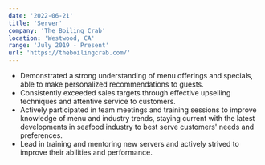 ```yaml
---
date: '2022-06-21'
title: 'Server'
company: 'The Boiling Crab'
location: 'Westwood, CA'
range: 'July 2019 - Present'
url: 'https://theboilingcrab.com/'
---
```


- Demonstrated a strong understanding of menu offerings and specials, able to make personalized recommendations to guests.
- Consistently exceeded sales targets through effective upselling techniques and attentive service to customers.
- Actively participated in team meetings and training sessions to improve knowledge of menu and industry trends, staying current with the latest developments in seafood industry to best serve customers' needs and preferences.
- Lead in training and mentoring new servers and actively strived to improve their abilities and performance.
